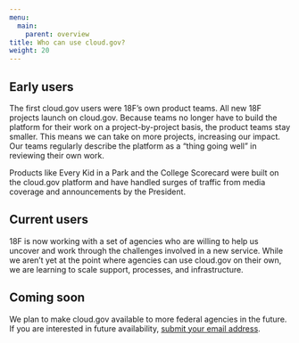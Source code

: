 ```yaml
---
menu:
  main:
    parent: overview
title: Who can use cloud.gov?
weight: 20
---
```


## Early users
The first cloud.gov users were 18F’s own product teams. All new 18F projects launch on cloud.gov. Because teams no longer have to build the platform for their work on a project-by-project basis, the product teams stay smaller. This means we can take on more projects, increasing our impact. Our teams regularly describe the platform as a “thing going well” in reviewing their own work.

Products like Every Kid in a Park and the College Scorecard were built on the cloud.gov platform and have handled surges of traffic from media coverage and announcements by the President.

## Current users
18F is now working with a set of agencies who are willing to help us uncover and work through the challenges involved in a new service. While we aren’t yet at the point where agencies can use cloud.gov on their own, we are learning to scale support, processes, and infrastructure.

## Coming soon
We plan to make cloud.gov available to more federal agencies in the future. If you are interested in future availability, [submit your email address](https://cloud.gov/#contact).
